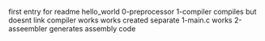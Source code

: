 first entry for readme hello_world
0-preprocessor
1-compiler compiles but doesnt link
compiler works
works
created separate 1-main.c works
2-asseembler generates assembly code
